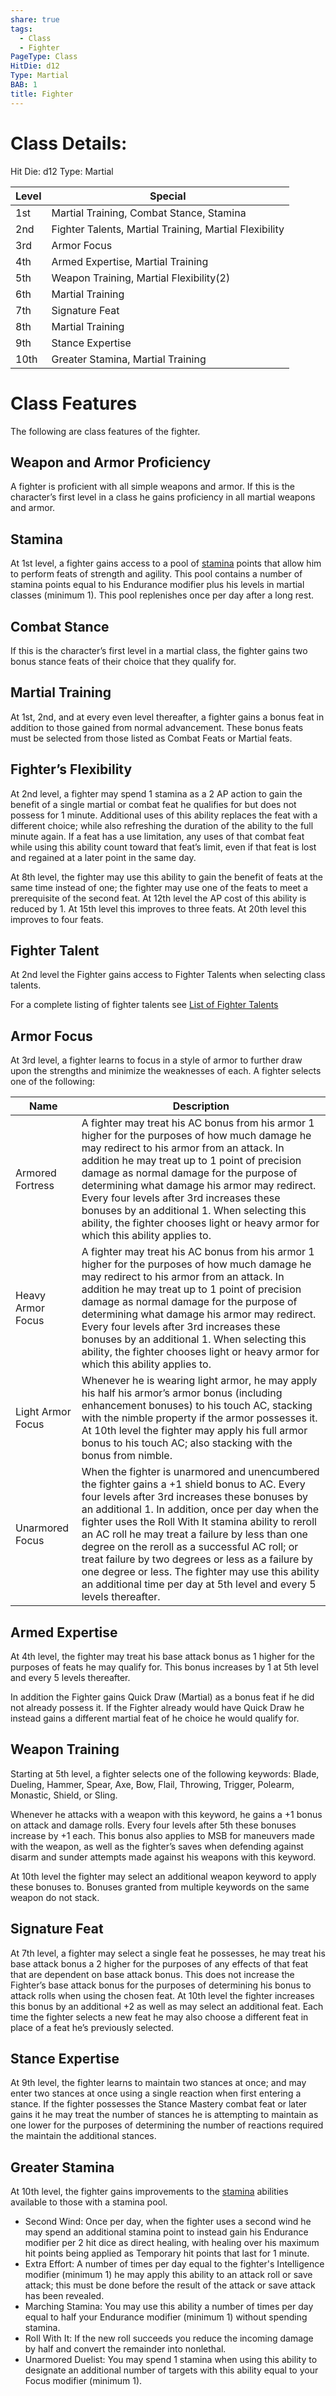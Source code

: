 ```yaml
---
share: true
tags:
  - Class
  - Fighter
PageType: Class
HitDie: d12
Type: Martial
BAB: 1
title: Fighter
---
```

# Class Details:

Hit Die: d12
Type: Martial

| Level | Special                                                |
| ----- | ------------------------------------------------------ |
| 1st   | Martial Training, Combat Stance, Stamina               |
| 2nd   | Fighter Talents, Martial Training, Martial Flexibility |
| 3rd   | Armor Focus                                            |
| 4th   | Armed Expertise, Martial Training                      |
| 5th   | Weapon Training, Martial Flexibility(2)                |
| 6th   | Martial Training                                       |
| 7th   | Signature Feat                                         |
| 8th   | Martial Training                                       |
| 9th   | Stance Expertise                                       |
| 10th  | Greater Stamina, Martial Training                      |

# Class Features

The following are class features of the fighter.
## Weapon and Armor Proficiency

A fighter is proficient with all simple weapons and armor. If this is the character’s first level in a class he gains proficiency in all martial weapons and armor.
## Stamina

At 1st level, a fighter gains access to a pool of <a href="/Rules/Combat%20Rules/Combat%20Statistics/#stamina">stamina</a> points that allow him to perform feats of strength and agility. This pool contains a number of stamina points equal to his Endurance modifier plus his levels in martial classes (minimum 1). This pool replenishes once per day after a long rest.
## Combat Stance

If this is the character’s first level in a martial class, the fighter gains two bonus stance feats of their choice that they qualify for.
## Martial Training

At 1st, 2nd, and at every even level thereafter, a fighter gains a bonus feat in addition to those gained from normal advancement. These bonus feats must be selected from those listed as Combat Feats or Martial feats.
## Fighter’s Flexibility

At 2nd level, a fighter may spend 1 stamina as a 2 AP action to gain the benefit of a single martial or combat feat he qualifies for but does not possess for 1 minute. Additional uses of this ability replaces the feat with a different choice; while also refreshing the duration of the ability to the full minute again. If a feat has a use limitation, any uses of that combat feat while using this ability count toward that feat’s limit, even if that feat is lost and regained at a later point in the same day.

At 8th level, the fighter may use this ability to gain the benefit of feats at the same time instead of one; the fighter may use one of the feats to meet a prerequisite of the second feat. At 12th level the AP cost of this ability is reduced by 1. At 15th level this improves to three feats. At 20th level this improves to four feats.
## Fighter Talent

At 2nd level the Fighter gains access to Fighter Talents when selecting class talents.

For a complete listing of fighter talents see [List of Fighter Talents](./List%20of%20Fighter%20Talents.md)

## Armor Focus

At 3rd level, a fighter learns to focus in a style of armor to further draw upon the strengths and minimize the weaknesses of each. A fighter selects one of the following:

| Name              | Description                                                                                                                                                                                                                                                                                                                                                                                                                                                                                                                                       |
| ----------------- | ------------------------------------------------------------------------------------------------------------------------------------------------------------------------------------------------------------------------------------------------------------------------------------------------------------------------------------------------------------------------------------------------------------------------------------------------------------------------------------------------------------------------------------------------- |
| Armored Fortress  | A fighter may treat his AC bonus from his armor 1 higher for the purposes of how much damage he may redirect to his armor from an attack. In addition he may treat up to 1 point of precision damage as normal damage for the purpose of determining what damage his armor may redirect. Every four levels after 3rd increases these bonuses by an additional 1. When selecting this ability, the fighter chooses light or heavy armor for which this ability applies to.                                                                         |
| Heavy Armor Focus | A fighter may treat his AC bonus from his armor 1 higher for the purposes of how much damage he may redirect to his armor from an attack. In addition he may treat up to 1 point of precision damage as normal damage for the purpose of determining what damage his armor may redirect. Every four levels after 3rd increases these bonuses by an additional 1. When selecting this ability, the fighter chooses light or heavy armor for which this ability applies to.                                                                         |
| Light Armor Focus | Whenever he is wearing light armor, he may apply his half his armor’s armor bonus (including enhancement bonuses) to his touch AC, stacking with the nimble property if the armor possesses it. At 10th level the fighter may apply his full armor bonus to his touch AC; also stacking with the bonus from nimble.                                                                                                                                                                                                                               |
| Unarmored Focus   | When the fighter is unarmored and unencumbered the fighter gains a +1 shield bonus to AC. Every four levels after 3rd increases these bonuses by an additional 1. In addition, once per day when the fighter uses the Roll With It stamina ability to reroll an AC roll he may treat a failure by less than one degree on the reroll as a successful AC roll; or treat failure by two degrees or less as a failure by one degree or less. The fighter may use this ability an additional time per day at 5th level and every 5 levels thereafter. |

## Armed Expertise

At 4th level, the fighter may treat his base attack bonus as 1 higher for the purposes of feats he may qualify for. This bonus increases by 1 at 5th level and every 5 levels thereafter.

In addition the Fighter gains Quick Draw (Martial) as a bonus feat if he did not already possess it. If the Fighter already would have Quick Draw he instead gains a different martial feat of he choice he would qualify for.
## Weapon Training

Starting at 5th level, a fighter selects one of the following keywords: Blade, Dueling, Hammer, Spear, Axe, Bow, Flail, Throwing, Trigger, Polearm, Monastic, Shield, or Sling.

Whenever he attacks with a weapon with this keyword, he gains a +1 bonus on attack and damage rolls. Every four levels after 5th these bonuses increase by +1 each. This bonus also applies to MSB for maneuvers made with the weapon, as well as the fighter’s saves when defending against disarm and sunder attempts made against his weapons with this keyword.

At 10th level the fighter may select an additional weapon keyword to apply these bonuses to. Bonuses granted from multiple keywords on the same weapon do not stack.
## Signature Feat

At 7th level, a fighter may select a single feat he possesses, he may treat his base attack bonus a 2 higher for the purposes of any effects of that feat that are dependent on base attack bonus. This does not increase the Fighter’s base attack bonus for the purposes of determining his bonus to attack rolls when using the chosen feat. At 10th level the fighter increases this bonus by an additional +2 as well as may select an additional feat. Each time the fighter selects a new feat he may also choose a different feat in place of a feat he’s previously selected.
## Stance Expertise

At 9th level, the fighter learns to maintain two stances at once; and may enter two stances at once using a single reaction when first entering a stance. If the fighter possesses the Stance Mastery combat feat or later gains it he may treat the number of stances he is attempting to maintain as one lower for the purposes of determining the number of reactions required the maintain the additional stances. 
## Greater Stamina

At 10th level, the fighter gains improvements to the <a href="/Rules/Combat%20Rules/Combat%20Statistics/#stamina">stamina</a> abilities available to those with a stamina pool.

- Second Wind: Once per day, when the fighter uses a second wind he may spend an additional stamina point to instead gain his Endurance modifier per 2 hit dice as direct healing, with healing over his maximum hit points being applied as Temporary hit points that last for 1 minute.
- Extra Effort: A number of times per day equal to the fighter's Intelligence modifier (minimum 1) he may apply this ability to an attack roll or save attack; this must be done before the result of the attack or save attack has been revealed.
- Marching Stamina:  You may use this ability a number of times per day equal to half your Endurance modifier (minimum 1) without spending stamina.
- Roll With It: If the new roll succeeds you reduce the incoming damage by half and convert the remainder into nonlethal.
- Unarmored Duelist: You may spend 1 stamina when using this ability to designate an additional number of targets with this ability equal to your Focus modifier (minimum 1).

